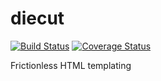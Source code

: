 # diecut

[![Build Status](https://travis-ci.org/lo5/diecut.svg?branch=master)](https://travis-ci.org/lo5/diecut) [![Coverage Status](https://coveralls.io/repos/lo5/diecut/badge.svg?branch=master)](https://coveralls.io/r/lo5/diecut?branch=master)

Frictionless HTML templating
